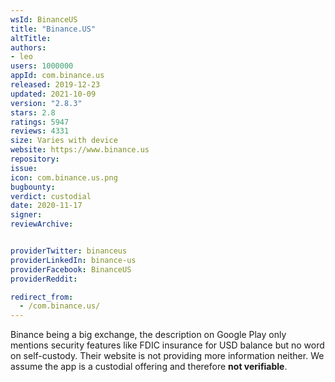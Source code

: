 ```yaml
---
wsId: BinanceUS
title: "Binance.US"
altTitle: 
authors:
- leo
users: 1000000
appId: com.binance.us
released: 2019-12-23
updated: 2021-10-09
version: "2.8.3"
stars: 2.8
ratings: 5947
reviews: 4331
size: Varies with device
website: https://www.binance.us
repository: 
issue: 
icon: com.binance.us.png
bugbounty: 
verdict: custodial
date: 2020-11-17
signer: 
reviewArchive:


providerTwitter: binanceus
providerLinkedIn: binance-us
providerFacebook: BinanceUS
providerReddit: 

redirect_from:
  - /com.binance.us/
---
```



Binance being a big exchange, the description on Google Play only mentions
security features like FDIC insurance for USD balance but no word on
self-custody. Their website is not providing more information neither. We
assume the app is a custodial offering and therefore **not verifiable**.
